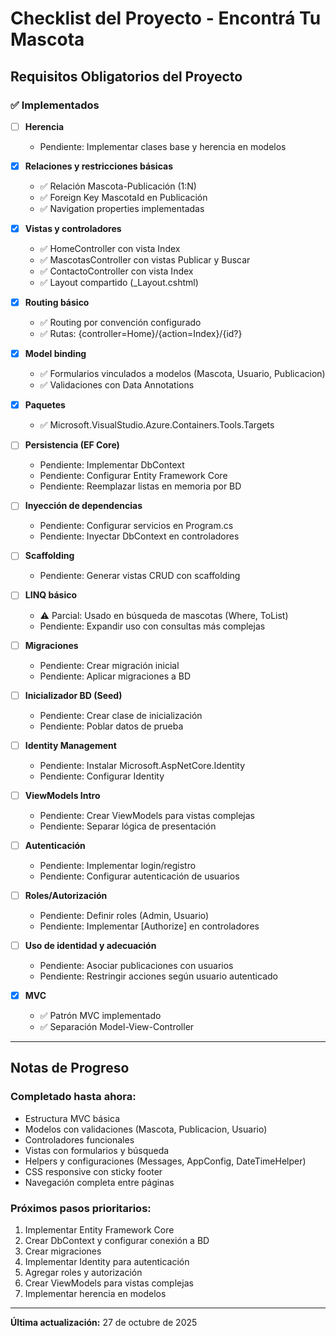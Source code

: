 # Checklist del Proyecto - Encontrá Tu Mascota

## Requisitos Obligatorios del Proyecto

### ✅ Implementados

- [ ] **Herencia**

  - Pendiente: Implementar clases base y herencia en modelos

- [x] **Relaciones y restricciones básicas**

  - ✅ Relación Mascota-Publicación (1:N)
  - ✅ Foreign Key MascotaId en Publicación
  - ✅ Navigation properties implementadas

- [x] **Vistas y controladores**

  - ✅ HomeController con vista Index
  - ✅ MascotasController con vistas Publicar y Buscar
  - ✅ ContactoController con vista Index
  - ✅ Layout compartido (\_Layout.cshtml)

- [x] **Routing básico**

  - ✅ Routing por convención configurado
  - ✅ Rutas: {controller=Home}/{action=Index}/{id?}

- [x] **Model binding**

  - ✅ Formularios vinculados a modelos (Mascota, Usuario, Publicacion)
  - ✅ Validaciones con Data Annotations

- [x] **Paquetes**

  - ✅ Microsoft.VisualStudio.Azure.Containers.Tools.Targets

- [ ] **Persistencia (EF Core)**

  - Pendiente: Implementar DbContext
  - Pendiente: Configurar Entity Framework Core
  - Pendiente: Reemplazar listas en memoria por BD

- [ ] **Inyección de dependencias**

  - Pendiente: Configurar servicios en Program.cs
  - Pendiente: Inyectar DbContext en controladores

- [ ] **Scaffolding**

  - Pendiente: Generar vistas CRUD con scaffolding

- [ ] **LINQ básico**

  - ⚠️ Parcial: Usado en búsqueda de mascotas (Where, ToList)
  - Pendiente: Expandir uso con consultas más complejas

- [ ] **Migraciones**

  - Pendiente: Crear migración inicial
  - Pendiente: Aplicar migraciones a BD

- [ ] **Inicializador BD (Seed)**

  - Pendiente: Crear clase de inicialización
  - Pendiente: Poblar datos de prueba

- [ ] **Identity Management**

  - Pendiente: Instalar Microsoft.AspNetCore.Identity
  - Pendiente: Configurar Identity

- [ ] **ViewModels Intro**

  - Pendiente: Crear ViewModels para vistas complejas
  - Pendiente: Separar lógica de presentación

- [ ] **Autenticación**

  - Pendiente: Implementar login/registro
  - Pendiente: Configurar autenticación de usuarios

- [ ] **Roles/Autorización**

  - Pendiente: Definir roles (Admin, Usuario)
  - Pendiente: Implementar [Authorize] en controladores

- [ ] **Uso de identidad y adecuación**

  - Pendiente: Asociar publicaciones con usuarios
  - Pendiente: Restringir acciones según usuario autenticado

- [x] **MVC**
  - ✅ Patrón MVC implementado
  - ✅ Separación Model-View-Controller

---

## Notas de Progreso

### Completado hasta ahora:

- Estructura MVC básica
- Modelos con validaciones (Mascota, Publicacion, Usuario)
- Controladores funcionales
- Vistas con formularios y búsqueda
- Helpers y configuraciones (Messages, AppConfig, DateTimeHelper)
- CSS responsive con sticky footer
- Navegación completa entre páginas

### Próximos pasos prioritarios:

1. Implementar Entity Framework Core
2. Crear DbContext y configurar conexión a BD
3. Crear migraciones
4. Implementar Identity para autenticación
5. Agregar roles y autorización
6. Crear ViewModels para vistas complejas
7. Implementar herencia en modelos

---

**Última actualización:** 27 de octubre de 2025
